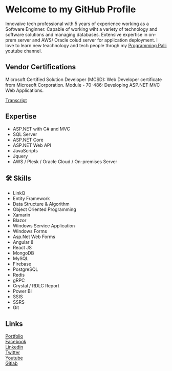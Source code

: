 
# Welcome to my GitHub Profile

Innovaive tech professional with 5 years of experience working as a Software Enginner. Capable of working wiht a variety of technology and software solutions and managing databases. Extensive expertise in on-prem server and AWS/ Oracle colud server for application deployment. I love to learn new teachnology and tech people throgh my [Programming Palli](https://www.youtube.com/programmingpalli) youtube channel.


## Vendor Certifications

Microsoft Certified Solution Developer (MCSD): Web
Developer certificate from Microsoft Corporation.
Module - 70-486: Developing ASP.NET MVC Web
Applications.

[Transcript](https://learn.microsoft.com/en-us/users/mdfaisal-5118/transcript/dzm6lh302xk6j2g)


## Expertise

* ASP.NET with C# and MVC
* SQL Server
* ASP.NET Core
* ASP.NET Web API
* JavaScripts
* Jquery
* AWS / Plesk / Oracle Cloud / On-premises Server




## 🛠 Skills
* LinkQ 
* Entity Framework
* Data Structure & Algorithm
* Object Oriented Programming
* Xamarin
* Blazor
* Windows Service Application
* Windows Forms
* Asp.Net Web Forms
* Angular 8
* React JS
* MongoDB
* MySQL
* Firebase
* PostgreSQL
* Redis
* gRPC
* Crystal / RDLC Report
* Power BI
* SSIS
* SSRS
* Git

## Links
[Portfolio](https://faisalcse1.gitlab.io/home/)</br>
[Facebook](https://www.facebook.com/MD.Faisal.EH) </br>
[Linkedin](https://www.linkedin.com/in/mdfaisal-2) </br>
[Twitter](https://twitter.com/faisal63194) </br>
[Youtube](https://www.youtube.com/c/programmingpalli) </br>
[Gitlab](https://gitlab.com/faisalcse1)
